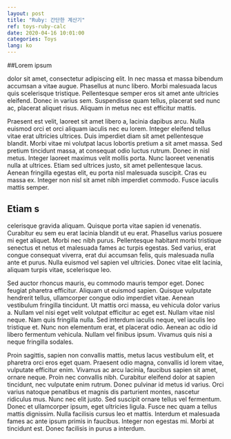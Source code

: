 ```yaml
---
layout: post
title: "Ruby: 간단한 계산기"
ref: toys-ruby-calc
date: 2020-04-16 10:01:00
categories: Toys
lang: ko
---
```


##Lorem ipsum 

dolor sit amet, consectetur adipiscing elit. In nec massa et massa bibendum accumsan a vitae augue. Phasellus at nunc libero. Morbi malesuada lacus quis scelerisque tristique. Pellentesque semper eros sit amet ante ultricies eleifend. Donec in varius sem. Suspendisse quam tellus, placerat sed nunc ac, placerat aliquet risus. Aliquam in metus nec est efficitur mattis.

Praesent est velit, laoreet sit amet libero a, lacinia dapibus arcu. Nulla euismod orci et orci aliquam iaculis nec eu lorem. Integer eleifend tellus vitae erat ultricies ultrices. Duis imperdiet diam sit amet pellentesque blandit. Morbi vitae mi volutpat lacus lobortis pretium a sit amet massa. Sed pretium tincidunt massa, at consequat odio luctus rutrum. Donec in nisl metus. Integer laoreet maximus velit mollis porta. Nunc laoreet venenatis nulla at ultrices. Etiam sed ultrices justo, sit amet pellentesque lacus. Aenean fringilla egestas elit, eu porta nisl malesuada suscipit. Cras eu massa ex. Integer non nisl sit amet nibh imperdiet commodo. Fusce iaculis mattis semper.

## Etiam s
celerisque gravida aliquam. Quisque porta vitae sapien id venenatis. Curabitur eu sem eu erat lacinia blandit ut eu erat. Phasellus varius posuere mi eget aliquet. Morbi nec nibh purus. Pellentesque habitant morbi tristique senectus et netus et malesuada fames ac turpis egestas. Sed varius, erat congue consequat viverra, erat dui accumsan felis, quis malesuada nulla ante et purus. Nulla euismod vel sapien vel ultricies. Donec vitae elit lacinia, aliquam turpis vitae, scelerisque leo.

Sed auctor rhoncus mauris, eu commodo mauris tempor eget. Donec feugiat pharetra efficitur. Aliquam ut euismod sapien. Quisque vulputate hendrerit tellus, ullamcorper congue odio imperdiet vitae. Aenean vestibulum fringilla tincidunt. Ut mattis orci massa, eu vehicula dolor varius a. Nullam vel nisi eget velit volutpat efficitur ac eget est. Nullam vitae nisl neque. Nam quis fringilla nulla. Sed interdum iaculis neque, vel iaculis leo tristique et. Nunc non elementum erat, et placerat odio. Aenean ac odio id libero fermentum vehicula. Nullam vel finibus ipsum. Vivamus quis nisi a neque fringilla sodales.

Proin sagittis, sapien non convallis mattis, metus lacus vestibulum elit, et pharetra orci eros eget quam. Praesent odio magna, convallis id lorem vitae, vulputate efficitur enim. Vivamus ac arcu lacinia, faucibus sapien sit amet, ornare neque. Proin nec convallis nibh. Curabitur eleifend dolor at sapien tincidunt, nec vulputate enim rutrum. Donec pulvinar id metus id varius. Orci varius natoque penatibus et magnis dis parturient montes, nascetur ridiculus mus. Nunc nec elit justo. Sed suscipit ornare tellus vel fermentum. Donec et ullamcorper ipsum, eget ultricies ligula. Fusce nec quam a tellus mattis dignissim. Nulla facilisis cursus leo et mattis. Interdum et malesuada fames ac ante ipsum primis in faucibus. Integer non egestas mi. Morbi at tincidunt est. Donec facilisis in purus a interdum.


